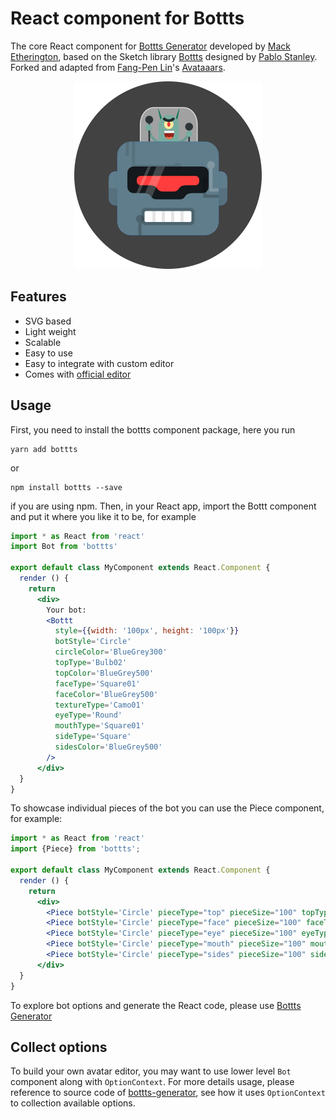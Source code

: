 # React component for Bottts

The core React component for [Bottts Generator](https://botttsgenerator.com/) developed by [Mack Etherington](https://twitter.com/MackEtherington), based on the Sketch library [Bottts](https://bottts.com/) designed by [Pablo Stanley](https://twitter.com/pablostanley). Forked and adapted from [Fang-Pen Lin](https://twitter.com/fangpenlin)'s [Avataaars](https://github.com/fangpenlin/avataaars).

<p align="center"><img src='./bottts-example.png?raw=true' style='width: 300px; height: 300px;' /></p>

## Features

 - SVG based
 - Light weight 
 - Scalable
 - Easy to use
 - Easy to integrate with custom editor
 - Comes with [official editor](https://botttsgenerator.com/)

## Usage

First, you need to install the bottts component package, here you run

```
yarn add bottts
```

or

```
npm install bottts --save
```

if you are using npm. Then, in your React app, import the Bottt component and put it where you like it to be, for example

```jsx
import * as React from 'react'
import Bot from 'bottts'

export default class MyComponent extends React.Component {
  render () {
    return 
      <div>
        Your bot:
        <Bottt
          style={{width: '100px', height: '100px'}}
          botStyle='Circle'
          circleColor='BlueGrey300'
          topType='Bulb02'
          topColor='BlueGrey500'
          faceType='Square01'
          faceColor='BlueGrey500'
          textureType='Camo01'
          eyeType='Round'
          mouthType='Square01'
          sideType='Square'
          sidesColor='BlueGrey500'
        />
      </div>
  }
}
```

To showcase individual pieces of the bot you can use the Piece component, for example:

```jsx
import * as React from 'react'
import {Piece} from 'bottts';

export default class MyComponent extends React.Component {
  render () {
    return 
      <div>
        <Piece botStyle='Circle' pieceType="top" pieceSize="100" topType="Bulb02" topColor="BlueGrey500"/>
        <Piece botStyle='Circle' pieceType="face" pieceSize="100" faceType="Square01" faceColor="BlueGrey500" textureType="Camo01"/>
        <Piece botStyle='Circle' pieceType="eye" pieceSize="100" eyeType="Round"/>
        <Piece botStyle='Circle' pieceType="mouth" pieceSize="100" mouthType="Square01"/>
        <Piece botStyle='Circle' pieceType="sides" pieceSize="100" sidesType="Square" sidesColor="BlueGrey500"/>
      </div>
  }
}
```

To explore bot options and generate the React code, please use [Bottts Generator](https://botttsgenerator.com/)

## Collect options

To build your own avatar editor, you may want to use lower level `Bot` component along with `OptionContext`. For more details usage, please reference to source code of [bottts-generator](https://github.com/mether/bottts-geneator), see how it uses `OptionContext` to collection available options.
